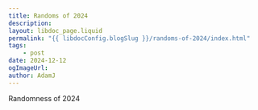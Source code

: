 ```yaml
---
title: Randoms of 2024
description:
layout: libdoc_page.liquid
permalink: "{{ libdocConfig.blogSlug }}/randoms-of-2024/index.html"
tags:
    - post
date: 2024-12-12
ogImageUrl:
author: AdamJ
---
```


Randomness of 2024
